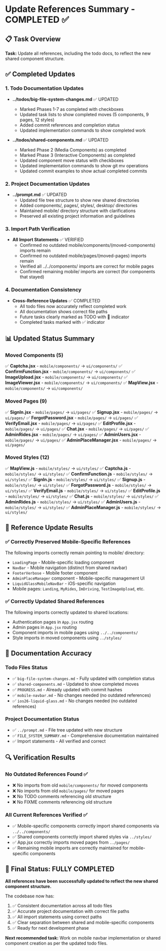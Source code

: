 # Update References Summary - COMPLETED ✅

## 📋 Task Overview
**Task:** Update all references, including the todo docs, to reflect the new shared component structure.

## ✅ Completed Updates

### 1. Todo Documentation Updates
- **../todos/big-file-system-changes.md** ✅ UPDATED
  - Marked Phases 1-7 as completed with checkboxes
  - Updated task lists to show completed moves (5 components, 9 pages, 12 styles)
  - Added commit references and completion status
  - Updated implementation commands to show completed work

- **../todos/shared-components.md** ✅ UPDATED  
  - Marked Phase 2 (Media Components) as completed
  - Marked Phase 3 (Interactive Components) as completed
  - Updated component move status with checkboxes
  - Updated implementation commands to show git mv operations
  - Updated commit examples to show actual completed commits

### 2. Project Documentation Updates
- **../prompt.md** ✅ UPDATED
  - Updated file tree structure to show new shared directories
  - Added components/, pages/, styles/, desktop/ directories
  - Maintained mobile/ directory structure with clarifications
  - Preserved all existing project information and guidelines

### 3. Import Path Verification
- **All Import Statements** ✅ VERIFIED
  - Confirmed no outdated mobile/components/(moved-components) imports remain
  - Confirmed no outdated mobile/pages/(moved-pages) imports remain  
  - Verified all ../../components/ imports are correct for mobile pages
  - Confirmed remaining mobile/ imports are correct (for components that stayed)

### 4. Documentation Consistency
- **Cross-Reference Updates** ✅ COMPLETED
  - All todo files now accurately reflect completed work
  - All documentation shows correct file paths
  - Future tasks clearly marked as TODO with 🔮 indicator
  - Completed tasks marked with ✅ indicator

## 📊 Updated Status Summary

### Moved Components (5)
✅ **Captcha.jsx** - `mobile/components/` → `ui/components/`
✅ **ConfirmFunction.jsx** - `mobile/components/` → `ui/components/`
✅ **ImageUpload.jsx** - `mobile/components/` → `ui/components/`
✅ **ImageViewer.jsx** - `mobile/components/` → `ui/components/`
✅ **MapView.jsx** - `mobile/components/` → `ui/components/`

### Moved Pages (9)
✅ **SignIn.jsx** - `mobile/pages/` → `ui/pages/`
✅ **Signup.jsx** - `mobile/pages/` → `ui/pages/`
✅ **ForgotPassword.jsx** - `mobile/pages/` → `ui/pages/`
✅ **VerifyEmail.jsx** - `mobile/pages/` → `ui/pages/`
✅ **EditProfile.jsx** - `mobile/pages/` → `ui/pages/`
✅ **Chat.jsx** - `mobile/pages/` → `ui/pages/`
✅ **AdminRides.jsx** - `mobile/pages/` → `ui/pages/`
✅ **AdminUsers.jsx** - `mobile/pages/` → `ui/pages/`
✅ **AdminPlaceManager.jsx** - `mobile/pages/` → `ui/pages/`

### Moved Styles (12)
✅ **MapView.js** - `mobile/styles/` → `ui/styles/`
✅ **Captcha.js** - `mobile/styles/` → `ui/styles/`
✅ **ConfirmFunction.js** - `mobile/styles/` → `ui/styles/`
✅ **SignIn.js** - `mobile/styles/` → `ui/styles/`
✅ **Signup.js** - `mobile/styles/` → `ui/styles/`
✅ **ForgotPassword.js** - `mobile/styles/` → `ui/styles/`
✅ **VerifyEmail.js** - `mobile/styles/` → `ui/styles/`
✅ **EditProfile.js** - `mobile/styles/` → `ui/styles/`
✅ **Chat.js** - `mobile/styles/` → `ui/styles/`
✅ **AdminRides.js** - `mobile/styles/` → `ui/styles/`
✅ **AdminUsers.js** - `mobile/styles/` → `ui/styles/`
✅ **AdminPlaceManager.js** - `mobile/styles/` → `ui/styles/`

## 🎯 Reference Update Results

### ✅ Correctly Preserved Mobile-Specific References
The following imports correctly remain pointing to mobile/ directory:
- `LoadingPage` - Mobile-specific loading component
- `NavBar` - Mobile navigation (distinct from shared navbar) 
- `FooterVerbose` - Mobile footer component
- `AdminPlaceManager` component - Mobile-specific management UI
- `LiquidGlassMobileNavBar` - iOS-specific navigation
- Mobile pages: `Landing`, `MyRides`, `ImDriving`, `TestImageUpload`, etc.

### ✅ Correctly Updated Shared References  
The following imports correctly updated to shared locations:
- Authentication pages in `App.jsx` routing
- Admin pages in `App.jsx` routing
- Component imports in mobile pages using `../../components/`
- Style imports in moved components using `../styles/`

## 📝 Documentation Accuracy

### Todo Files Status
- ✅ `big-file-system-changes.md` - Fully updated with completion status
- ✅ `shared-components.md` - Updated to show completed moves
- ✅ `PROGRESS.md` - Already updated with commit hashes
- ✅ `mobile-navbar.md` - No changes needed (no outdated references)
- ✅ `ios26-liquid-glass.md` - No changes needed (no outdated references)

### Project Documentation Status
- ✅ `../prompt.md` - File tree updated with new structure
- ✅ `FILE_SYSTEM_SUMMARY.md` - Comprehensive documentation maintained
- ✅ Import statements - All verified and correct

## 🔍 Verification Results

### No Outdated References Found ✅
- ❌ No imports from old `mobile/components/` for moved components
- ❌ No imports from old `mobile/pages/` for moved pages
- ❌ No TODO comments referencing old structure  
- ❌ No FIXME comments referencing old structure

### All Current References Verified ✅
- ✅ Mobile-specific components correctly import shared components via `../../components/`
- ✅ Shared components correctly import shared styles via `../styles/`
- ✅ App.jsx correctly imports moved pages from `../pages/`
- ✅ Remaining mobile imports are correctly maintained for mobile-specific components

## 🎉 Final Status: FULLY COMPLETED

**All references have been successfully updated to reflect the new shared component structure.** 

The codebase now has:
1. ✅ Consistent documentation across all todo files
2. ✅ Accurate project documentation with correct file paths  
3. ✅ All import statements using correct paths
4. ✅ Clear separation between shared and mobile-specific components
5. ✅ Ready for next development phase

**Next recommended task:** Work on mobile navbar implementation or shared component creation as per the updated todo files.
